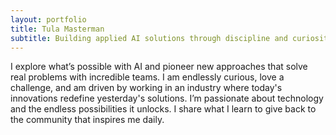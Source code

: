 ```yaml
---
layout: portfolio
title: Tula Masterman
subtitle: Building applied AI solutions through discipline and curiosity
---
```


I explore what’s possible with AI and pioneer new approaches that solve real problems with incredible teams. I am endlessly curious, love a challenge, and am driven by working in an industry where today's innovations redefine yesterday's solutions. I’m passionate about technology and the endless possibilities it unlocks. I share what I learn to give back to the community that inspires me daily. 